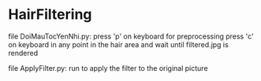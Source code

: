 # HairFiltering
file DoiMauTocYenNhi.py:
    press 'p' on keyboard for preprocessing
    press 'c' on keyboard in any point in the hair area and wait until filtered.jpg is rendered

file ApplyFilter.py:
    run to apply the filter to the original picture